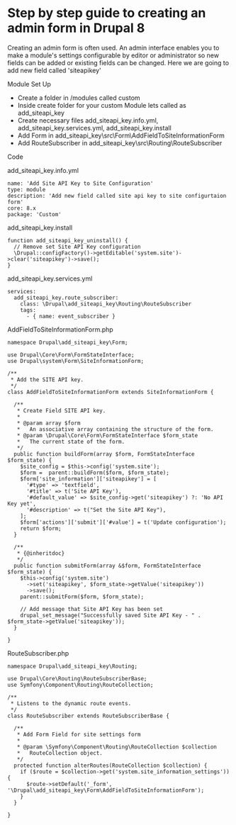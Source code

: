 # Step by step guide to creating an admin form in Drupal 8

Creating an admin form is often used. An admin interface enables you to make a module's settings configurable by editor or administrator
so new fields can be added or existing fields can be changed.
Here we are going to add new field called 'siteapikey'


Module Set Up 

+ Create a folder in /modules called custom
+ Inside create folder for your custom Module lets called as add_siteapi_key 
+ Create necessary files add_siteapi_key.info.yml, add_siteapi_key.services.yml, add_siteapi_key.install
+ Add Form in add_siteapi_key\src\Form\AddFieldToSiteInformationForm
+ Add RouteSubscriber in add_siteapi_key\src\Routing\RouteSubscriber


Code 

add_siteapi_key.info.yml

```
name: 'Add Site API Key to Site Configuration'
type: module
description: 'Add new field called site api key to site configurtaion form'
core: 8.x
package: 'Custom'

```

add_siteapi_key.install

```
function add_siteapi_key_uninstall() {
  // Remove set Site API Key configuration
  \Drupal::configFactory()->getEditable('system.site')->clear('siteapikey')->save();
}

```

add_siteapi_key.services.yml

```
services:
  add_siteapi_key.route_subscriber:
    class: \Drupal\add_siteapi_key\Routing\RouteSubscriber
    tags:
      - { name: event_subscriber }
```


AddFieldToSiteInformationForm.php

```
namespace Drupal\add_siteapi_key\Form;

use Drupal\Core\Form\FormStateInterface;
use Drupal\system\Form\SiteInformationForm;

/**
 * Add the SITE API key.
 */
class AddFieldToSiteInformationForm extends SiteInformationForm {

  /**
   * Create Field SITE API key.
   *
   * @param array $form
   *   An associative array containing the structure of the form.
   * @param \Drupal\Core\Form\FormStateInterface $form_state
   *   The current state of the form.
   */
  public function buildForm(array $form, FormStateInterface $form_state) {
    $site_config = $this->config('system.site');
    $form =  parent::buildForm($form, $form_state);
	$form['site_information']['siteapikey'] = [
      '#type' => 'textfield',
      '#title' => t('Site API Key'),
      '#default_value' => $site_config->get('siteapikey') ?: 'No API Key yet',
	  '#description' => t("Set the Site API Key"),
    ];
    $form['actions']['submit']['#value'] = t('Update configuration');
    return $form;
  }

  /**
   * {@inheritdoc}
   */  
  public function submitForm(array &$form, FormStateInterface $form_state) {
    $this->config('system.site')
      ->set('siteapikey', $form_state->getValue('siteapikey'))
      ->save();
    parent::submitForm($form, $form_state);

	// Add message that Site API Key has been set
    drupal_set_message("Successfully saved Site API Key - " . $form_state->getValue('siteapikey'));
  }

}

```


RouteSubscriber.php

```
namespace Drupal\add_siteapi_key\Routing;

use Drupal\Core\Routing\RouteSubscriberBase;
use Symfony\Component\Routing\RouteCollection;

/**
 * Listens to the dynamic route events.
 */
class RouteSubscriber extends RouteSubscriberBase {

  /**
   * Add Form Field for site settings form
   *
   * @param \Symfony\Component\Routing\RouteCollection $collection
   *   RouteCollection object.
   */
  protected function alterRoutes(RouteCollection $collection) {
    if ($route = $collection->get('system.site_information_settings')) { 
      $route->setDefault('_form', '\Drupal\add_siteapi_key\Form\AddFieldToSiteInformationForm');
    }	  
  }

}

```
